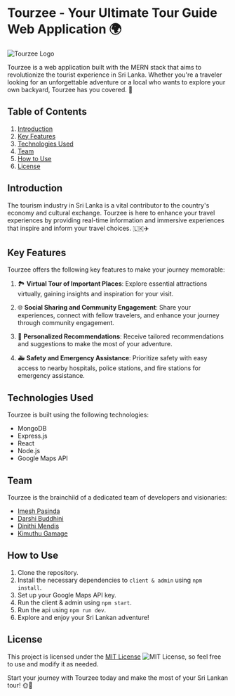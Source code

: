 # Tourzee - Your Ultimate Tour Guide Web Application 🌍

![Tourzee Logo](https://github.com/ImeshPasinda/Tourzee/blob/dev/logo.png)

Tourzee is a web application built with the MERN stack that aims to revolutionize the tourist experience in Sri Lanka. Whether you're a traveler looking for an unforgettable adventure or a local who wants to explore your own backyard, Tourzee has you covered. 🌴

## Table of Contents
1. [Introduction](#introduction)
2. [Key Features](#key-features)
3. [Technologies Used](#technologies-used)
4. [Team](#team)
5. [How to Use](#how-to-use)
6. [License](#license)

## Introduction
The tourism industry in Sri Lanka is a vital contributor to the country's economy and cultural exchange. Tourzee is here to enhance your travel experiences by providing real-time information and immersive experiences that inspire and inform your travel choices. 🇱🇰✈️

## Key Features
Tourzee offers the following key features to make your journey memorable:

1. 🏞️ **Virtual Tour of Important Places**: Explore essential attractions virtually, gaining insights and inspiration for your visit.

2. 🌐 **Social Sharing and Community Engagement**: Share your experiences, connect with fellow travelers, and enhance your journey through community engagement.

3. 🌟 **Personalized Recommendations**: Receive tailored recommendations and suggestions to make the most of your adventure.

4. 🚑 **Safety and Emergency Assistance**: Prioritize safety with easy access to nearby hospitals, police stations, and fire stations for emergency assistance.

## Technologies Used
Tourzee is built using the following technologies:

- MongoDB
- Express.js
- React
- Node.js
- Google Maps API

## Team
Tourzee is the brainchild of a dedicated team of developers and visionaries:

- [Imesh Pasinda](https://github.com/imeshpasinda)
- [Darshi Buddhini](https://github.com/darshibuddhini)
- [Dinithi Mendis](https://github.com/dinithi27)
- [Kimuthu Gamage](https://github.com/kimuthuug)

## How to Use
1. Clone the repository.
2. Install the necessary dependencies to `client & admin` using `npm install`.
3. Set up your Google Maps API key.
4. Run the client & admin using `npm start`.
5. Run the api using `npm run dev`.
6. Explore and enjoy your Sri Lankan adventure!

## License
This project is licensed under the [MIT License](https://github.com/ImeshPasinda/Tourzee/blob/dev/LICENSE) ![MIT License](https://img.shields.io/badge/License-MIT-blue.svg), so feel free to use and modify it as needed.

Start your journey with Tourzee today and make the most of your Sri Lankan tour! 🌞🌴


